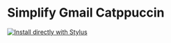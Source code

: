 # Simplify Gmail Catppuccin

[![Install directly with Stylus](https://img.shields.io/badge/Install%20directly%20with-Stylus-238b8b.svg)](https://github.com/daylinmorgan/simplify-gmail-catppuccin/raw/main/catppuccin.user.css)
